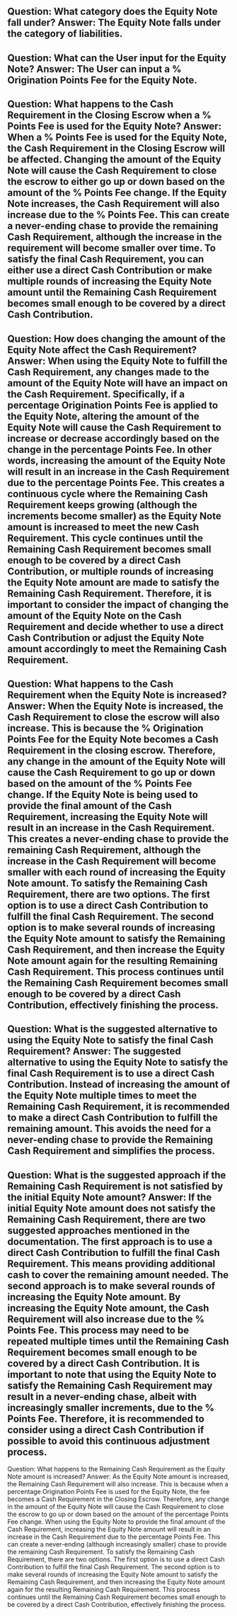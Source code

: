 Question: What category does the Equity Note fall under?
Answer: The Equity Note falls under the category of liabilities.
---
Question: What can the User input for the Equity Note?
Answer: The User can input a % Origination Points Fee for the Equity Note.
---
Question: What happens to the Cash Requirement in the Closing Escrow when a % Points Fee is used for the Equity Note?
Answer: When a % Points Fee is used for the Equity Note, the Cash Requirement in the Closing Escrow will be affected. Changing the amount of the Equity Note will cause the Cash Requirement to close the escrow to either go up or down based on the amount of the % Points Fee change. If the Equity Note increases, the Cash Requirement will also increase due to the % Points Fee. This can create a never-ending chase to provide the remaining Cash Requirement, although the increase in the requirement will become smaller over time. To satisfy the final Cash Requirement, you can either use a direct Cash Contribution or make multiple rounds of increasing the Equity Note amount until the Remaining Cash Requirement becomes small enough to be covered by a direct Cash Contribution.
---
Question: How does changing the amount of the Equity Note affect the Cash Requirement?
Answer: When using the Equity Note to fulfill the Cash Requirement, any changes made to the amount of the Equity Note will have an impact on the Cash Requirement. Specifically, if a percentage Origination Points Fee is applied to the Equity Note, altering the amount of the Equity Note will cause the Cash Requirement to increase or decrease accordingly based on the change in the percentage Points Fee.
In other words, increasing the amount of the Equity Note will result in an increase in the Cash Requirement due to the percentage Points Fee. This creates a continuous cycle where the Remaining Cash Requirement keeps growing (although the increments become smaller) as the Equity Note amount is increased to meet the new Cash Requirement. This cycle continues until the Remaining Cash Requirement becomes small enough to be covered by a direct Cash Contribution, or multiple rounds of increasing the Equity Note amount are made to satisfy the Remaining Cash Requirement.
Therefore, it is important to consider the impact of changing the amount of the Equity Note on the Cash Requirement and decide whether to use a direct Cash Contribution or adjust the Equity Note amount accordingly to meet the Remaining Cash Requirement.
---
Question: What happens to the Cash Requirement when the Equity Note is increased?
Answer: When the Equity Note is increased, the Cash Requirement to close the escrow will also increase. This is because the % Origination Points Fee for the Equity Note becomes a Cash Requirement in the closing escrow. Therefore, any change in the amount of the Equity Note will cause the Cash Requirement to go up or down based on the amount of the % Points Fee change. 
If the Equity Note is being used to provide the final amount of the Cash Requirement, increasing the Equity Note will result in an increase in the Cash Requirement. This creates a never-ending chase to provide the remaining Cash Requirement, although the increase in the Cash Requirement will become smaller with each round of increasing the Equity Note amount. 
To satisfy the Remaining Cash Requirement, there are two options. The first option is to use a direct Cash Contribution to fulfill the final Cash Requirement. The second option is to make several rounds of increasing the Equity Note amount to satisfy the Remaining Cash Requirement, and then increase the Equity Note amount again for the resulting Remaining Cash Requirement. This process continues until the Remaining Cash Requirement becomes small enough to be covered by a direct Cash Contribution, effectively finishing the process.
---
Question: What is the suggested alternative to using the Equity Note to satisfy the final Cash Requirement?
Answer: The suggested alternative to using the Equity Note to satisfy the final Cash Requirement is to use a direct Cash Contribution. Instead of increasing the amount of the Equity Note multiple times to meet the Remaining Cash Requirement, it is recommended to make a direct Cash Contribution to fulfill the remaining amount. This avoids the need for a never-ending chase to provide the Remaining Cash Requirement and simplifies the process.
---
Question: What is the suggested approach if the Remaining Cash Requirement is not satisfied by the initial Equity Note amount?
Answer: If the initial Equity Note amount does not satisfy the Remaining Cash Requirement, there are two suggested approaches mentioned in the documentation. 
The first approach is to use a direct Cash Contribution to fulfill the final Cash Requirement. This means providing additional cash to cover the remaining amount needed. 
The second approach is to make several rounds of increasing the Equity Note amount. By increasing the Equity Note amount, the Cash Requirement will also increase due to the % Points Fee. This process may need to be repeated multiple times until the Remaining Cash Requirement becomes small enough to be covered by a direct Cash Contribution. 
It is important to note that using the Equity Note to satisfy the Remaining Cash Requirement may result in a never-ending chase, albeit with increasingly smaller increments, due to the % Points Fee. Therefore, it is recommended to consider using a direct Cash Contribution if possible to avoid this continuous adjustment process.
---
Question: What happens to the Remaining Cash Requirement as the Equity Note amount is increased?
Answer: As the Equity Note amount is increased, the Remaining Cash Requirement will also increase. This is because when a percentage Origination Points Fee is used for the Equity Note, the fee becomes a Cash Requirement in the Closing Escrow. Therefore, any change in the amount of the Equity Note will cause the Cash Requirement to close the escrow to go up or down based on the amount of the percentage Points Fee change.
When using the Equity Note to provide the final amount of the Cash Requirement, increasing the Equity Note amount will result in an increase in the Cash Requirement due to the percentage Points Fee. This can create a never-ending (although increasingly smaller) chase to provide the remaining Cash Requirement.
To satisfy the Remaining Cash Requirement, there are two options. The first option is to use a direct Cash Contribution to fulfill the final Cash Requirement. The second option is to make several rounds of increasing the Equity Note amount to satisfy the Remaining Cash Requirement, and then increasing the Equity Note amount again for the resulting Remaining Cash Requirement. This process continues until the Remaining Cash Requirement becomes small enough to be covered by a direct Cash Contribution, effectively finishing the process.
